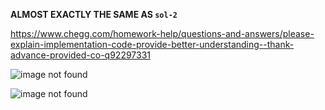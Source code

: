 **ALMOST EXACTLY THE SAME AS `sol-2`**

https://www.chegg.com/homework-help/questions-and-answers/please-explain-implementation-code-provide-better-understanding--thank-advance-provided-co-q92297331

![image not found](https://cdn.discordapp.com/attachments/777783416346902538/951632413719666688/unknown.png)

![image not found](https://cdn.discordapp.com/attachments/777783416346902538/951632537321607178/unknown.png)
